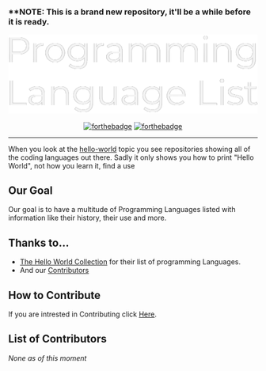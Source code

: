 ### ****NOTE:** This is a brand new repository, it'll be a while before it is ready.

<div align="center">
<img src="Resources/PLL-banner.png" alt="Programming Language List Banner">
  
  [![forthebadge](https://forthebadge.com/images/badges/made-with-markdown.svg)](https://forthebadge.com)
  [![forthebadge](https://forthebadge.com/images/badges/built-with-love.svg)](https://forthebadge.com)
    </div>
  
---
When you look at the [hello-world](https://github.com/topics/hello-world) topic you see repositories showing all of the coding languages out there. Sadly it only shows you how to print "Hello World", not how you learn it, find a use

## Our Goal
Our goal is to have a multitude of Programming Languages listed with information like their history, their use and more.

## Thanks to...
- [The Hello World Collection](http://helloworldcollection.de/) for their list of programming Languages.
- And our [Contributors](#List-of-Contributors)

## How to Contribute
If you are intrested in Contributing click [Here](https://github.com/Maniacxxx/programming-language-list/blob/main/Contribute.md).

## List of Contributors
*None as of this moment*
